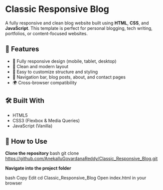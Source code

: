 # Classic Responsive Blog

A fully responsive and clean blog website built using **HTML**, **CSS**, and **JavaScript**.
This template is perfect for personal blogging, tech writing, portfolios, or content-focused websites.

## 🚀 Features

- 📱 Fully responsive design (mobile, tablet, desktop)
- 🎨 Clean and modern layout
- 🧩 Easy to customize structure and styling
- 🔗 Navigation bar, blog posts, about, and contact pages
- 🌍 Cross-browser compatibility

## 🛠️ Built With

- HTML5
- CSS3 (Flexbox & Media Queries)
- JavaScript (Vanilla)

## 🔧 How to Use

**Clone the repository**
   bash
   git clone https://github.com/AnekalluGovardanaReddy/Classic_Responsive_Blog.git

**Navigate into the project folder**

bash
Copy
Edit
cd Classic_Responsive_Blog
Open index.html in your browser

